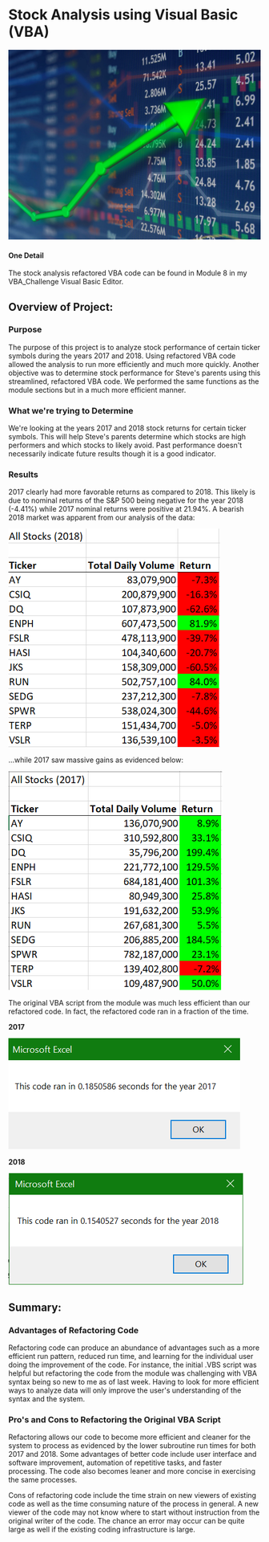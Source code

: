 # Stock Analysis using Visual Basic (VBA)

![Stock_Arrow](https://raw.githubusercontent.com/JonathanBrown003/stock-analysis/main/Resources/Stock_Arrow.png)

#### One Detail
The stock analysis refactored VBA code can be found in Module 8 in my VBA_Challenge Visual Basic Editor. 

## Overview of Project: 

### Purpose
The purpose of this project is to analyze stock performance of certain ticker symbols during the years 2017 and 2018. Using refactored VBA code allowed the analysis to run more efficiently and much more quickly. Another objective was to determine stock performance for Steve's parents using this streamlined, refactored VBA code. We performed the same functions as the module sections but in a much more efficient manner. 

### What we're trying to Determine
We're looking at the years 2017 and 2018 stock returns for certain ticker symbols. This will help Steve's parents determine which stocks are high performers and which stocks to likely avoid. Past performance doesn't necessarily indicate future results though it is a good indicator. 

### Results
2017 clearly had more favorable returns as compared to 2018. This likely is due to nominal returns of the S&P 500 being negative for the year 2018 (-4.41%) while 2017 nominal returns were positive at 21.94%. A bearish 2018 market was apparent from our analysis of the data:

![2018_Returns](https://raw.githubusercontent.com/JonathanBrown003/stock-analysis/main/Resources/2018_Returns.PNG)

...while 2017 saw massive gains as evidenced below:

![2017_Returns](https://raw.githubusercontent.com/JonathanBrown003/stock-analysis/main/Resources/2017_Returns.PNG)

The original VBA script from the module was much less efficient than our refactored code. In fact, the refactored code ran in a fraction of the time.

**2017**

![VBA_Challenge_2017](https://raw.githubusercontent.com/JonathanBrown003/stock-analysis/main/Resources/VBA_Challenge_2017.png)

**2018**

![VBA_Challenge_2018](https://raw.githubusercontent.com/JonathanBrown003/stock-analysis/main/Resources/VBA_Challenge_2018.PNG)

## Summary:

### Advantages of Refactoring Code
Refactoring code can produce an abundance of advantages such as a more efficient run pattern, reduced run time, and learning for the individual user doing the improvement of the code. For instance, the initial .VBS script was helpful but refactoring the code from the module was challenging with VBA syntax being so new to me as of last week. Having to look for more efficient ways to analyze data will only improve the user's understanding of the syntax and the system. 

### Pro's and Cons to Refactoring the Original VBA Script

Refactoring allows our code to become more efficient and cleaner for the system to process as evidenced by the lower subroutine run times for both 2017 and 2018. Some advantages of better code include user interface and software improvement, automation of repetitive tasks, and faster processing. The code also becomes leaner and more concise in exercising the same processes. 

Cons of refactoring code include the time strain on new viewers of existing code as well as the time consuming nature of the process in general. A new viewer of the code may not know where to start without instruction from the original writer of the code. The chance an error may occur can be quite large as well if the existing coding infrastructure is large. 
